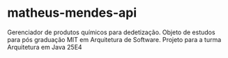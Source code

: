 # matheus-mendes-api
Gerenciador de produtos químicos para dedetização. Objeto de estudos para pós graduação MIT em Arquitetura de Software. Projeto para a turma Arquitetura em Java 25E4
